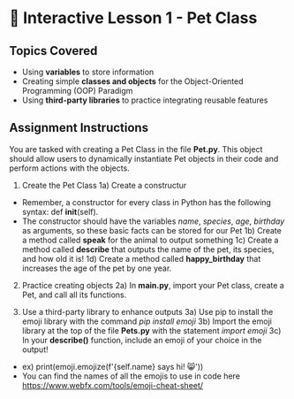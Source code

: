 # 🐾 Interactive Lesson 1 - Pet Class

## Topics Covered

- Using **variables** to store information  
- Creating simple **classes and objects** for the Object-Oriented Programming (OOP) Paradigm  
- Using **third-party libraries** to practice integrating reusable features 

## Assignment Instructions
You are tasked with creating a Pet Class in the file **Pet.py**. This object should allow users to dynamically instantiate Pet objects in their code and perform actions with the objects.
1) Create the Pet Class
1a) Create a constructur
- Remember, a constructor for every class in Python has the following syntax: def __init__(self).
- The constructor should have the variables _name_, _species_, _age_, _birthday_ as arguments, so these basic facts can be stored for our Pet
1b) Create a method called __speak__ for the animal to output something
1c) Create a method called __describe__ that outputs the name of the pet, its species, and how old it is!
1d) Create a method called __happy_birthday__ that increases the age of the pet by one year.

2) Practice creating objects
2a) In **main.py**, import your Pet class, create a Pet, and call all its functions.

3) Use a third-party library to enhance outputs
3a) Use pip to install the emoji library with the command _pip install emoji_
3b) Import the emoji library at the top of the file **Pets.py** with the statement _import emoji_
3c) In your __describe()__ function, include an emoji of your choice in the output!
- ex) print(emoji.emojize(f'{self.name} says hi! :smile_cat:'))
- You can find the names of all the emojis to use in code here https://www.webfx.com/tools/emoji-cheat-sheet/
